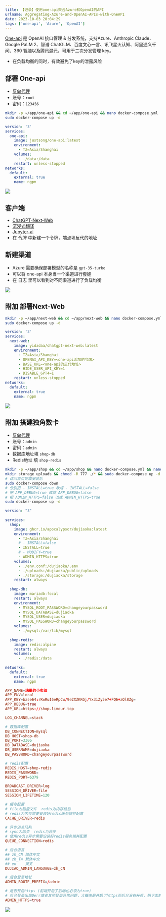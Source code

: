 ```yaml
---
title: 【记录】使用one-api聚合Azure和OpenAI的API
urlname: Aggregating-Azure-and-OpenAI-APIs-with-OneAPI
date: 2023-10-03 20:04:29
tags: ['one-api', 'Azure', 'OpenAI']
---
```

[One-api](https://github.com/songquanpeng/one-api) 是 OpenAI 接口管理 & 分发系统，支持Azure、Anthropic Claude、Google PaLM 2、智谱 ChatGLM、百度文心一言、讯飞星火认知、阿里通义千问、360 智脑以及腾讯混元，可用于二次分发管理 key。
+ 在负载均衡的同时，有效避免了key的泄露风险
## 部署 One-api
+ [反向代理](/Docker-bu-shu-Nginx-Proxy-Manager)
+ 账号：`root`
+ 密码：`123456`
```bash
mkdir -p ~/app/one-api && cd ~/app/one-api && nano docker-compose.yml
sudo docker-compose up -d
```
```yml
version: '3'
services:
  one-api:
    image: justsong/one-api:latest
    environment:
      - TZ=Asia/Shanghai
    volumes:
      - ./data:/data 
    restart: unless-stopped
networks:
  default:
    external: true
    name: ngpm
```
![](https://img.limour.top/2023/10/03/651c068b62241.webp)
## 客户端
+ [ChatGPT-Next-Web](https://github.com/Yidadaa/ChatGPT-Next-Web)
+ [沉浸式翻译](https://github.com/immersive-translate/immersive-translate)
+ [Jupyter-ai](https://github.com/jupyterlab/jupyter-ai)
+ 在 令牌 中新建一个令牌，端点填反代的地址
## 新建渠道
+ Azure 需要确保部署模型的名称是 `gpt-35-turbo`
+ 可以将 one-api 本身当一个渠道进行套娃
+ 在 日志 里可以看到对不同渠道进行了负载均衡

![](https://img.limour.top/2023/10/03/651c07ce6f9d2.webp)

## 附加 部署Next-Web
```bash
mkdir -p ~/app/next-web && cd ~/app/next-web && nano docker-compose.yml
sudo docker-compose up -d
```
```yml
version: '3'
services:
  next-web:
    image: yidadaa/chatgpt-next-web:latest
    environment:
      - TZ=Asia/Shanghai
      - OPENAI_API_KEY=<one-api添加的令牌>
      - BASE_URL=<one-api的反代地址>
      - HIDE_USER_API_KEY=1
      - DISABLE_GPT4=1
    restart: unless-stopped
networks:
  default:
    external: true
    name: ngpm
```
![](https://img.limour.top/2023/10/03/651c368465000.webp)

## 附加 搭建独角数卡
+ [反向代理](/Docker-bu-shu-Nginx-Proxy-Manager)
+ 账号：`admin`
+ 密码：`admin`
+ 数据库地址填 `shop-db`
+ Redis地址 填 `shop-redis`
```bash
mkdir -p ~/app/shop && cd ~/app/shop && nano docker-compose.yml && nano env.conf
mkdir storage uploads && chmod -R 777 ./* && sudo docker-compose up -d
# 访问首页完成安装后
sudo docker-compose down
# 分别把 - INSTALL=true 改成 - INSTALL=false
# 把 APP_DEBUG=true 改成 APP_DEBUG=false
# 把 ADMIN_HTTPS=false 改成 ADMIN_HTTPS=true
sudo docker-compose up -d
```
```yml
version: "3"
 
services:
  shop:
    image: ghcr.io/apocalypsor/dujiaoka:latest
    environment:
      - TZ=Asia/Shanghai
      # - INSTALL=false
      - INSTALL=true
      # - MODIFY=true
      - ADMIN_HTTPS=true
    volumes:
      - ./env.conf:/dujiaoka/.env
      - ./uploads:/dujiaoka/public/uploads
      - ./storage:/dujiaoka/storage
    restart: always
 
  shop-db:
    image: mariadb:focal
    restart: always
    environment:
      - MYSQL_ROOT_PASSWORD=changeyourpassword
      - MYSQL_DATABASE=dujiaoka
      - MYSQL_USER=dujiaoka
      - MYSQL_PASSWORD=changeyourpassword
    volumes:
      - ./mysql:/var/lib/mysql
 
  shop-redis:
    image: redis:alpine
    restart: always
    volumes:
      - ./redis:/data
 
networks:
  default:
    external: true
    name: ngpm
```
```conf
APP_NAME=璃墨的小卖部
APP_ENV=local
APP_KEY=base64:rKwRuI6eRpCw/9e2XZKKGj/Yx3iZy5e7+FQ6+aQl8Zg=
APP_DEBUG=true
APP_URL=https://shop.limour.top

LOG_CHANNEL=stack

# 数据库配置
DB_CONNECTION=mysql
DB_HOST=shop-db
DB_PORT=3306
DB_DATABASE=dujiaoka
DB_USERNAME=dujiaoka
DB_PASSWORD=changeyourpassword

# redis配置
REDIS_HOST=shop-redis
REDIS_PASSWORD=
REDIS_PORT=6379

BROADCAST_DRIVER=log
SESSION_DRIVER=file
SESSION_LIFETIME=120

# 缓存配置
# file为磁盘文件  redis为内存级别
# redis为内存需要安装好redis服务端并配置
CACHE_DRIVER=redis

# 异步消息队列
# sync为同步  redis为异步
# 使用redis异步需要安装好redis服务端并配置
QUEUE_CONNECTION=redis

# 后台语言
## zh_CN 简体中文
## zh_TW 繁体中文
## en    英文
DUJIAO_ADMIN_LANGUAGE=zh_CN

# 后台登录地址
ADMIN_ROUTE_PREFIX=/admin

# 是否开启https (前端开启了后端也必须为true)
# 后台登录出现0err或者其他登录异常问题，大概率是开启了https而后台没有开启，把下面的false改为true即可
ADMIN_HTTPS=true
```
![](https://img.limour.top/2023/10/05/651d95446340c.webp)